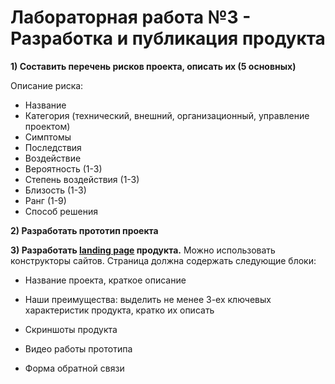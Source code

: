 Лабораторная работа №3 - Разработка и публикация продукта
=========================================================

__1) Составить перечень рисков проекта, описать их (5 основных)__

Описание риска:
- Название
- Категория (технический, внешний, организационный, управление проектом)
- Симптомы
- Последствия
- Воздействие
- Вероятность (1-3)
- Степень воздействия (1-3)
- Близость (1-3)
- Ранг (1-9)
- Способ решения

__2) Разработать прототип проекта__

__3) Разработать [landing page](https://ru.wikipedia.org/wiki/%D0%A6%D0%B5%D0%BB%D0%B5%D0%B2%D0%B0%D1%8F_%D1%81%D1%82%D1%80%D0%B0%D0%BD%D0%B8%D1%86%D0%B0) продукта.__ Можно использовать конструкторы сайтов. Страница должна содержать следующие блоки:

  - Название проекта, краткое описание
 
  - Наши преимущества: выделить не менее 3-ех ключевых характеристик продукта, кратко их описать
 
  - Скриншоты продукта
 
  - Видео работы прототипа
 
  - Форма обратной связи 
 
 
